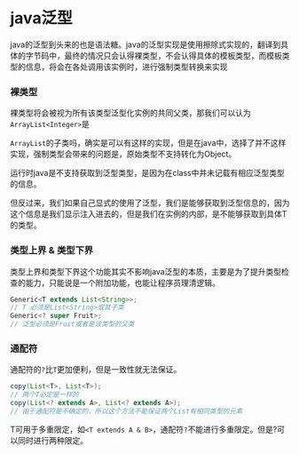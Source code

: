 # java泛型

java的泛型到头来的也是语法糖。java的泛型实现是使用擦除式实现的，翻译到具体的字节码中，最终的情况只会认得裸类型，不会认得具体的模板类型，而模板类型的信息，将会在各处调用该实例时，进行强制类型转换来实现

### 裸类型

裸类型将会被视为所有该类型泛型化实例的共同父类，那我们可以认为`ArrayList<Integer>`是

`ArrayList`的子类吗，确实是可以有这样的实现，但是在java中，选择了并不这样实现，强制类型会带来的问题是，原始类型不支持转化为Object。

运行时java是不支持获取到泛型类型，是因为在class中并未记载有相应泛型类型的信息。

但反过来，我们如果自己显式的使用了泛型，我们是能够获取到泛型信息的，因为这个信息是我们显示注入进去的，但是我们在实例的内部，是不能够获取到具体T的类型。

### 类型上界 & 类型下界

类型上界和类型下界这个功能其实不影响java泛型的本质，主要是为了提升类型检查的能力，只能说是一个附加功能，也能让程序员理清逻辑。

```java
Generic<T extends List<String>>;
// T 必须是List<String>或其子类
Generic<? super Fruit>;
// 泛型必须是Fruit或者是该类型的父类
```

### 通配符

通配符的`?`比`T`更加便利，但是一致性就无法保证。

```java
copy(List<T>, List<T>);
// 两个T必定是一样的
copy(List<? extends A>, List<? extends A>);
// 由于通配符是不确定的，所以这个方法不能保证两个List有相同类型的元素
```

T可用于多重限定，如`<T extends A & B>`，通配符`?`不能进行多重限定。但是?可以同时进行两种限定。

